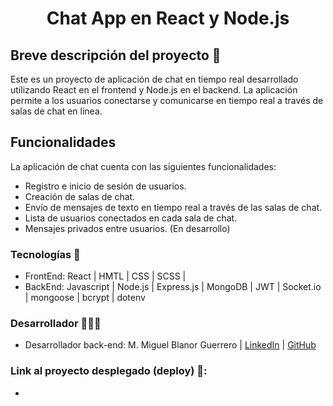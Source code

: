 <h1 align = "center">Chat App en React y Node.js</h1>


## Breve descripción del proyecto 📜

Este es un proyecto de aplicación de chat en tiempo real desarrollado utilizando React en el frontend y Node.js en el backend. La aplicación permite a los usuarios conectarse y comunicarse en tiempo real a través de salas de chat en línea.

## Funcionalidades
La aplicación de chat cuenta con las siguientes funcionalidades:

* Registro e inicio de sesión de usuarios.
* Creación de salas de chat.
* Envío de mensajes de texto en tiempo real a través de las salas de chat.
* Lista de usuarios conectados en cada sala de chat.
* Mensajes privados entre usuarios. (En desarrollo)

### Tecnologías 🚀
* FrontEnd: React | HMTL | CSS | SCSS |
* BackEnd: Javascript | Node.js | Express.js | MongoDB | JWT | Socket.io | mongoose | bcrypt | dotenv 


### Desarrollador 👨🏽‍💻
* Desarrollador back-end: M. Miguel Blanor Guerrero | [LinkedIn](https://www.linkedin.com/in/miguel-guerrero-403939194/) | [GitHub](https://github.com/Eiine)


### Link al proyecto desplegado (deploy) 🔗:
* 
